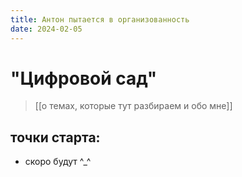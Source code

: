 ```yaml
---
title: Антон пытается в организованность
date: 2024-02-05
---
```

# "Цифровой сад"
> [[о темах, которые тут разбираем и обо мне]]

## точки старта:
- скоро будут ^_^